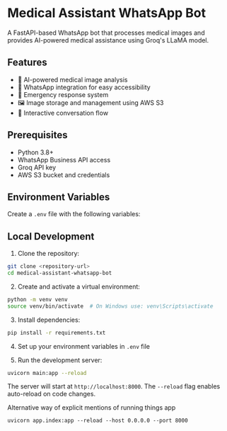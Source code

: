 # Medical Assistant WhatsApp Bot

A FastAPI-based WhatsApp bot that processes medical images and provides AI-powered medical assistance using Groq's LLaMA model.

## Features

- 🤖 AI-powered medical image analysis
- 💬 WhatsApp integration for easy accessibility
- 🏥 Emergency response system
- 🖼️ Image storage and management using AWS S3
- 🔄 Interactive conversation flow

## Prerequisites

- Python 3.8+
- WhatsApp Business API access
- Groq API key
- AWS S3 bucket and credentials

## Environment Variables

Create a `.env` file with the following variables:

## Local Development

1. Clone the repository:
```bash
git clone <repository-url>
cd medical-assistant-whatsapp-bot
```

2. Create and activate a virtual environment:
```bash
python -m venv venv
source venv/bin/activate  # On Windows use: venv\Scripts\activate
```

3. Install dependencies:
```bash
pip install -r requirements.txt
```

4. Set up your environment variables in `.env` file

5. Run the development server:
```bash
uvicorn main:app --reload
```

The server will start at `http://localhost:8000`. The `--reload` flag enables auto-reload on code changes.

Alternative way of explicit mentions of running things app
```
uvicorn app.index:app --reload --host 0.0.0.0 --port 8000
```
